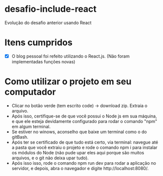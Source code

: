 # desafio-include-react
Evolução do desafio anterior usando React
 
# Itens cumpridos

- [X] O blog pessoal foi refeito utilizando o React.js. (Não foram implementadas funções novas)

# Como utilizar o projeto em seu computador
- Clicar no botão verde (tem escrito code) -> download zip. Extraia o arquivo.
- Após isso, certifique-se de que você possui o Node js em sua máquina, e que ele esteja devidamente configurado para rodar o comando "npm" em algum terminal.
- Se estiver no winows, aconselho que baixe um terminal como o do gitBash.
- Após ter se certificado de que tudo está certo, via terminal: navegue até a pasta que você extraiu o projeto e rode o comando npm i para instalar os módulos do Node (não pude upar eles aqui porque são muitos arquivos, e o git não deixa upar tudo).
- Após isso isso, rode o comando npm run dev para rodar a aplicação no servidor, e depois, abra o navegador e digite http://localhost:8080/.
